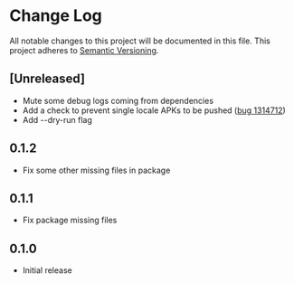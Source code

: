 # Change Log
All notable changes to this project will be documented in this file.
This project adheres to [Semantic Versioning](http://semver.org/).

## [Unreleased]
* Mute some debug logs coming from dependencies
* Add a check to prevent single locale APKs to be pushed ([bug 1314712](https://bugzilla.mozilla.org/show_bug.cgi?id=1314712))
* Add --dry-run flag

## 0.1.2
* Fix some other missing files in package

## 0.1.1
* Fix package missing files

## 0.1.0
* Initial release
